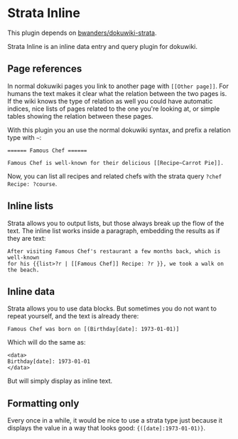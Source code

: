 Strata Inline
=============

This plugin depends on [bwanders/dokuwiki-strata](https://github.com/bwanders/dokuwiki-strata).

Strata Inline is an inline data entry and query plugin for dokuwiki.


Page references
---------------

In normal dokuwiki pages you link to another page with `[[Other page]]`. For
humans the text makes it clear what the relation between the two pages is. If
the wiki knows the type of relation as well you could have automatic indices,
nice lists of pages related to the one you're looking at, or simple tables
showing the relation between these pages.

With this plugin you an use the normal dokuwiki syntax, and prefix a relation
type with `~`:

```
====== Famous Chef ======

Famous Chef is well-known for their delicious [[Recipe~Carrot Pie]].
```
Now, you can list all recipes and related chefs with the strata
query `?chef Recipe: ?course`.


Inline lists
------------

Strata allows you to output lists, but those always break up the flow of the
text. The inline list works inside a paragraph, embedding the results as if
they are text:
```
After visiting Famous Chef's restaurant a few months back, which is well-known
for his {{list>?r | [[Famous Chef]] Recipe: ?r }}, we took a walk on the beach.
```


Inline data
-----------

Strata allows you to use data blocks. But sometimes you do not want to repeat
yourself, and the text is already there:
```
Famous Chef was born on [(Birthday[date]: 1973-01-01)]
```
Which will do the same as:
```
<data>
Birthday[date]: 1973-01-01
</data>
```
But will simply display as inline text.


Formatting only
---------------

Every once in a while, it would be nice to use a strata type just because it
displays the value in a way that looks good: `{([date]:1973-01-01)}`.



